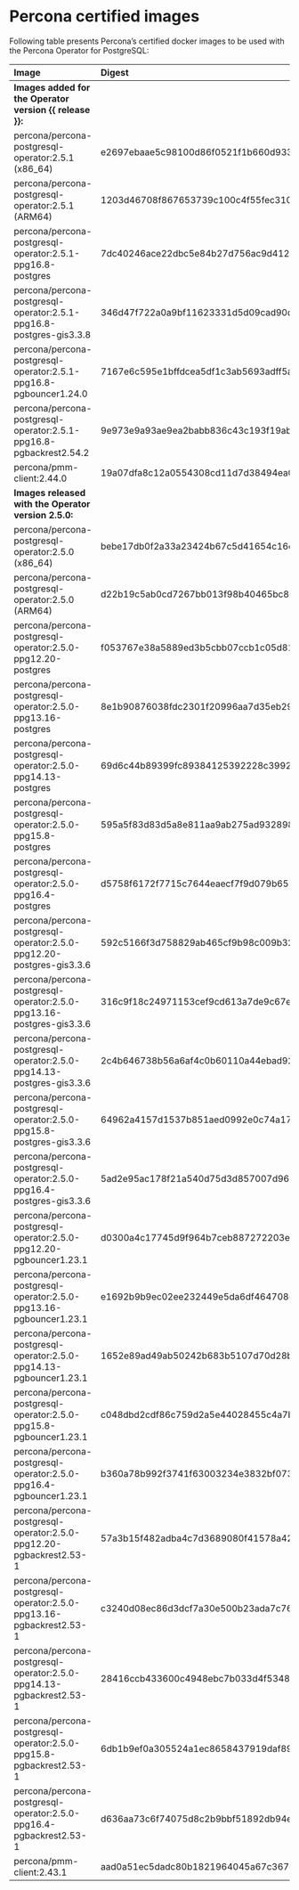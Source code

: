 # Percona certified images

Following table presents Percona’s certified docker images to be used with the
Percona Operator for PostgreSQL:

| Image                                                                | Digest                                                           |
|:---------------------------------------------------------------------|:-----------------------------------------------------------------|
| **Images added for the Operator version {{ release }}:**             |                                                                  |
| percona/percona-postgresql-operator:2.5.1 (x86_64)                   | e2697ebaae5c98100d86f0521f1b660d933d0df339ecd16f2384b141b5d2bdfa |
| percona/percona-postgresql-operator:2.5.1 (ARM64)                    | 1203d46708f867653739c100c4f55fec310ee1e58fefaa8e73fe8b2baf90eea3 |
| percona/percona-postgresql-operator:2.5.1-ppg16.8-postgres           | 7dc40246ace22dbc5e84b27d756ac9d412ad5ebba2f99889644c427801a34a18 |
| percona/percona-postgresql-operator:2.5.1-ppg16.8-postgres-gis3.3.8  | 346d47f722a0a9bf11623331d5d09cad90d3aec586e7e1d10bc3d3cc9ef99cca |
| percona/percona-postgresql-operator:2.5.1-ppg16.8-pgbouncer1.24.0    | 7167e6c595e1bffdcea5df1c3ab5693adff5a1f647e3e5a72c3400ad2c7aa323 |
| percona/percona-postgresql-operator:2.5.1-ppg16.8-pgbackrest2.54.2   | 9e973e9a93ae9ea2babb836c43c193f19abc406ca8ddb7a9e3c6d61b2a16a47b |
| percona/pmm-client:2.44.0                                            | 19a07dfa8c12a0554308cd11d7d38494ea02a14cfac6c051ce8ff254b7d0a4a7 |
| **Images released with the Operator version 2.5.0:**                 |                                                                  |
| percona/percona-postgresql-operator:2.5.0 (x86_64)                   | bebe17db0f2a33a23424b67c5d41654c16e546b6545a8cb4c2b9af1f4d73bd7b |
| percona/percona-postgresql-operator:2.5.0 (ARM64)                    | d22b19c5ab0cd7267bb013f98b40465bc8669a533aeb571a98899c233b92e9e4 |
| percona/percona-postgresql-operator:2.5.0-ppg12.20-postgres          | f053767e38a5889ed3b5cbb07ccb1c05d81f63faaa4b648d61373b6d57e6fe0c |
| percona/percona-postgresql-operator:2.5.0-ppg13.16-postgres          | 8e1b90876038fdc2301f20996aa7d35eb299c85597d7025489aa3ca47ec6f9d4 |
| percona/percona-postgresql-operator:2.5.0-ppg14.13-postgres          | 69d6c44b89399fc89384125392228c3992267a930802ec2c4e57f9ce03a0719f |
| percona/percona-postgresql-operator:2.5.0-ppg15.8-postgres           | 595a5f83d83d5a8e811aa9ab275ad932898766e2b3287b517b84d366608617f7 |
| percona/percona-postgresql-operator:2.5.0-ppg16.4-postgres           | d5758f6172f7715c7644eaecf7f9d079b6516bff0a98f3fd9cd5a29af90d6698 |
| percona/percona-postgresql-operator:2.5.0-ppg12.20-postgres-gis3.3.6 | 592c5166f3d758829ab465cf9b98c009b325cbf9cf0cfa47b7f8a88df5dd3211 |
| percona/percona-postgresql-operator:2.5.0-ppg13.16-postgres-gis3.3.6 | 316c9f18c24971153cef9cd613a7de9c67e23836a8e16eef2957341776cffd98 |
| percona/percona-postgresql-operator:2.5.0-ppg14.13-postgres-gis3.3.6 | 2c4b646738b56a6af4c0b60110a44ebad924828441fe5aa8014bec39e5b4b70e |
| percona/percona-postgresql-operator:2.5.0-ppg15.8-postgres-gis3.3.6  | 64962a4157d1537b851aed0992e0c74a17514643d244a8dd5609681407f6c211 |
| percona/percona-postgresql-operator:2.5.0-ppg16.4-postgres-gis3.3.6  | 5ad2e95ac178f21a540d75d3d857007d96ef2846d558cf584fbdaa0a704051ad |
| percona/percona-postgresql-operator:2.5.0-ppg12.20-pgbouncer1.23.1   | d0300a4c17745d9f964b7ceb887272203e62730df7782c2b401ee10f42e35cbe |
| percona/percona-postgresql-operator:2.5.0-ppg13.16-pgbouncer1.23.1   | e1692b9b9ec02ee232449e5da6df464708673b637c66b109db4c21836d5cae8f |
| percona/percona-postgresql-operator:2.5.0-ppg14.13-pgbouncer1.23.1   | 1652e89ad49ab50242b683b5107d70d28b6f1b1cadc3566411dc58902c146aa2 |
| percona/percona-postgresql-operator:2.5.0-ppg15.8-pgbouncer1.23.1    | c048dbd2cdf86c759d2a5e44028455c4a7b7f951892e390b41491769034b99b7 |
| percona/percona-postgresql-operator:2.5.0-ppg16.4-pgbouncer1.23.1    | b360a78b992f3741f63003234e3832bf073cbb8f29e3ebae5e453fa0e3ca84df |
| percona/percona-postgresql-operator:2.5.0-ppg12.20-pgbackrest2.53-1  | 57a3b15f482adba4c7d3689080f41578a42cede1939bbe0817de957f9049c93e |
| percona/percona-postgresql-operator:2.5.0-ppg13.16-pgbackrest2.53-1  | c3240d08ec86d3dcf7a30e500b23ada7c766b6785a5360f1d28fb1fb02d0a940 |
| percona/percona-postgresql-operator:2.5.0-ppg14.13-pgbackrest2.53-1  | 28416ccb433600c4948ebc7b033d4f5348d92b2211fef513ec279a7a55ac7969 |
| percona/percona-postgresql-operator:2.5.0-ppg15.8-pgbackrest2.53-1   | 6db1b9ef0a305524a1ec8658437919daf89c0c37d96273d32c3d438cf880fade |
| percona/percona-postgresql-operator:2.5.0-ppg16.4-pgbackrest2.53-1   | d636aa73c6f74075d8c2b9bbf51892db94e8d698e66d23ce2b1f612df5a0ddde |
| percona/pmm-client:2.43.1                                            | aad0a51ec5dadc80b1821964045a67c367dc0e75c17885961b5a4937f409490c |


